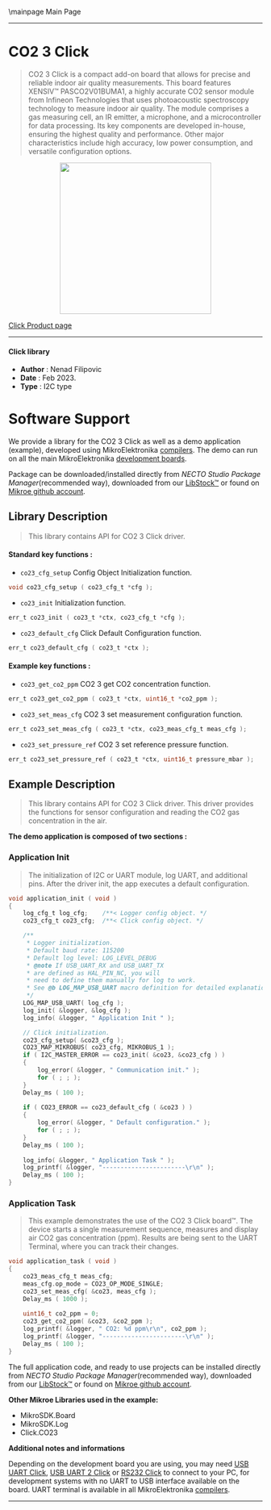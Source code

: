 \mainpage Main Page

---
# CO2 3 Click

> CO2 3 Click is a compact add-on board that allows for precise and reliable indoor air quality measurements. 
> This board features XENSIV™ PASCO2V01BUMA1, a highly accurate CO2 sensor module 
> from Infineon Technologies that uses photoacoustic spectroscopy technology to measure indoor air quality. 
> The module comprises a gas measuring cell, an IR emitter, a microphone, and a microcontroller for data processing. 
> Its key components are developed in-house, ensuring the highest quality and performance. 
> Other major characteristics include high accuracy, low power consumption, and versatile configuration options.

<p align="center">
  <img src="https://download.mikroe.com/images/click_for_ide/co23_click.png" height=300px>
</p>

[Click Product page](https://www.mikroe.com/co2-3-click)

---


#### Click library

- **Author**        : Nenad Filipovic
- **Date**          : Feb 2023.
- **Type**          : I2C type


# Software Support

We provide a library for the CO2 3 Click
as well as a demo application (example), developed using MikroElektronika
[compilers](https://www.mikroe.com/necto-studio).
The demo can run on all the main MikroElektronika [development boards](https://www.mikroe.com/development-boards).

Package can be downloaded/installed directly from *NECTO Studio Package Manager*(recommended way), downloaded from our [LibStock&trade;](https://libstock.mikroe.com) or found on [Mikroe github account](https://github.com/MikroElektronika/mikrosdk_click_v2/tree/master/clicks).

## Library Description

> This library contains API for CO2 3 Click driver.

#### Standard key functions :

- `co23_cfg_setup` Config Object Initialization function.
```c
void co23_cfg_setup ( co23_cfg_t *cfg );
```

- `co23_init` Initialization function.
```c
err_t co23_init ( co23_t *ctx, co23_cfg_t *cfg );
```

- `co23_default_cfg` Click Default Configuration function.
```c
err_t co23_default_cfg ( co23_t *ctx );
```

#### Example key functions :

- `co23_get_co2_ppm` CO2 3 get CO2 concentration function.
```c
err_t co23_get_co2_ppm ( co23_t *ctx, uint16_t *co2_ppm );
```

- `co23_set_meas_cfg` CO2 3 set measurement configuration function.
```c
err_t co23_set_meas_cfg ( co23_t *ctx, co23_meas_cfg_t meas_cfg );
```

- `co23_set_pressure_ref`  CO2 3 set reference pressure function.
```c
err_t co23_set_pressure_ref ( co23_t *ctx, uint16_t pressure_mbar );
```

## Example Description

> This library contains API for CO2 3 Click driver.
> This driver provides the functions for sensor configuration 
> and reading the CO2 gas concentration in the air.

**The demo application is composed of two sections :**

### Application Init

> The initialization of I2C or UART module, log UART, and additional pins.
> After the driver init, the app executes a default configuration.

```c
void application_init ( void ) 
{
    log_cfg_t log_cfg;    /**< Logger config object. */
    co23_cfg_t co23_cfg;  /**< Click config object. */

    /** 
     * Logger initialization.
     * Default baud rate: 115200
     * Default log level: LOG_LEVEL_DEBUG
     * @note If USB_UART_RX and USB_UART_TX 
     * are defined as HAL_PIN_NC, you will 
     * need to define them manually for log to work. 
     * See @b LOG_MAP_USB_UART macro definition for detailed explanation.
     */
    LOG_MAP_USB_UART( log_cfg );
    log_init( &logger, &log_cfg );
    log_info( &logger, " Application Init " );

    // Click initialization.
    co23_cfg_setup( &co23_cfg );
    CO23_MAP_MIKROBUS( co23_cfg, MIKROBUS_1 );
    if ( I2C_MASTER_ERROR == co23_init( &co23, &co23_cfg ) ) 
    {
        log_error( &logger, " Communication init." );
        for ( ; ; );
    }
    Delay_ms ( 100 );
    
    if ( CO23_ERROR == co23_default_cfg ( &co23 ) )
    {
        log_error( &logger, " Default configuration." );
        for ( ; ; );
    }
    Delay_ms ( 100 );
    
    log_info( &logger, " Application Task " );
    log_printf( &logger, "-----------------------\r\n" );
    Delay_ms ( 100 );
}
```

### Application Task

> This example demonstrates the use of the CO2 3 Click board™.
> The device starts a single measurement sequence,
> measures and display air CO2 gas concentration (ppm).
> Results are being sent to the UART Terminal, where you can track their changes.

```c
void application_task ( void ) 
{     
    co23_meas_cfg_t meas_cfg;
    meas_cfg.op_mode = CO23_OP_MODE_SINGLE;
    co23_set_meas_cfg( &co23, meas_cfg );
    Delay_ms ( 1000 );
    
    uint16_t co2_ppm = 0;
    co23_get_co2_ppm( &co23, &co2_ppm );
    log_printf( &logger, " CO2: %d ppm\r\n", co2_ppm );
    log_printf( &logger, "-----------------------\r\n" );
    Delay_ms ( 100 );
}
```

The full application code, and ready to use projects can be installed directly from *NECTO Studio Package Manager*(recommended way), downloaded from our [LibStock&trade;](https://libstock.mikroe.com) or found on [Mikroe github account](https://github.com/MikroElektronika/mikrosdk_click_v2/tree/master/clicks).

**Other Mikroe Libraries used in the example:**

- MikroSDK.Board
- MikroSDK.Log
- Click.CO23

**Additional notes and informations**

Depending on the development board you are using, you may need
[USB UART Click](https://www.mikroe.com/usb-uart-click),
[USB UART 2 Click](https://www.mikroe.com/usb-uart-2-click) or
[RS232 Click](https://www.mikroe.com/rs232-click) to connect to your PC, for
development systems with no UART to USB interface available on the board. UART
terminal is available in all MikroElektronika
[compilers](https://shop.mikroe.com/compilers).

---
